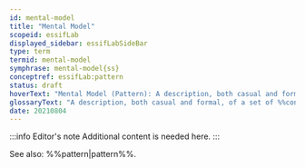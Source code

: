 ```yaml
---
id: mental-model
title: "Mental Model"
scopeid: essifLab
displayed_sidebar: essifLabSideBar
type: term
termid: mental-model
symphrase: mental-model{ss}
conceptref: essifLab:pattern
status: draft
hoverText: "Mental Model (Pattern): A description, both casual and formal, of a set of Concepts (ideas), relations between them, and constraints, that together form a coherent and consistent 'viewpoint', or 'way of thinking' about a certain topic."
glossaryText: "A description, both casual and formal, of a set of %%concepts^concept%% (ideas), relations between them, and constraints, that together form a coherent and consistent 'viewpoint', or 'way of thinking' about a certain topic."
date: 20210804
---
```


:::info Editor's note
Additional content is needed here.
:::

See also: %%pattern|pattern%%.
